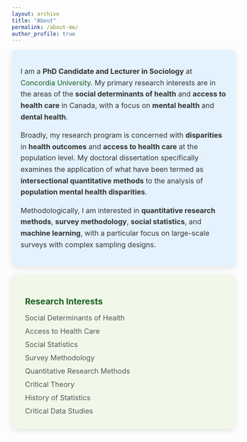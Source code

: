 ```yaml
---
layout: archive
title: "About"
permalink: /about-me/
author_profile: true
---
```

<style>
  .icon {
    margin-right: 10px;
    color: #1B5E20;
  }

  .card {
    border-radius: 8px;
    padding: 20px;
    margin-bottom: 20px;
    color: #333333;
    box-shadow: 0px 4px 15px rgba(0, 0, 0, 0.1);
    transition: transform 0.2s, box-shadow 0.2s;
  }

  .card:hover {
    transform: translateY(-5px);
    box-shadow: 0px 6px 20px rgba(0, 0, 0, 0.2);
  }

  .card:first-of-type {
    background-color: #F3F4F6;
  }

  .card:nth-of-type(2) {
    background-color: #E3F2FD;
  }

  .card:nth-of-type(3) {
    background-color: #F1F8E9;
  }

  .card:nth-of-type(4) {
    background-color: #FFF3E0;
  }

  .card h3 {
    font-size: 1.2rem;
    font-weight: bold;
    color: #1B5E20;
    margin-bottom: 15px;
  }

  .card ul {
    list-style: none;
    padding: 0;
    margin: 0;
  }

  .card ul li {
    margin-bottom: 10px;
    font-size: 1rem;
    color: #555;
  }

  .card p {
    font-size: 1rem;
    color: #333;
    line-height: 1.6;
  }

  .card:first-of-type p {
    text-align: justify;
  }

  .email {
    font-weight: bold;
    color: #1B5E20;
  }

  a {
    color: #1B5E20;
    text-decoration: none;
  }

  a:hover {
    text-decoration: underline;
  }
</style>

<div class="card">
  <p>
    I am a <strong>PhD Candidate and Lecturer in Sociology</strong> at 
    <a href="https://www.concordia.ca/artsci/sociology-anthropology.html" target="_blank">Concordia University</a>. 
    My primary research interests are in the areas of the 
    <strong>social determinants of health</strong> and 
    <strong>access to health care</strong> in Canada, with a focus on 
    <strong>mental health</strong> and <strong>dental health</strong>.
  </p>

  <p>
    Broadly, my research program is concerned with
    <strong>disparities</strong> in <strong>health outcomes</strong> and <strong>access to health care</strong> at the population level. 
    My doctoral dissertation specifically examines the application of what have been termed as
    <strong>intersectional quantitative methods</strong> to the analysis of 
    <strong>population mental health disparities</strong>.
  </p>

  <p>
    Methodologically, I am interested in <strong>quantitative research methods</strong>, 
    <strong>survey methodology</strong>, <strong>social statistics</strong>, and <strong>machine learning</strong>, 
    with a particular focus on large-scale surveys with complex sampling designs.
  </p>
</div>

<div class="card">
  <h3><i class="fas fa-lightbulb icon"></i> Research Interests</h3>
  <ul>
    <li><i class="fas fa-users icon"></i> Social Determinants of Health</li>
    <li><i class="fas fa-notes-medical icon"></i> Access to Health Care</li>
    <li><i class="fas fa-chart-line icon"></i> Social Statistics</li>
    <li><i class="fas fa-poll icon"></i> Survey Methodology</li>
    <li><i class="fas fa-square-root-alt icon"></i> Quantitative Research Methods</li>
    <li><i class="fas fa-lightbulb icon"></i> Critical Theory</li>
    <li><i class="fas fa-book icon"></i> History of Statistics</li>
    <li><i class="fas fa-fingerprint icon"></i> Critical Data Studies</li>
  </ul>
</div>



